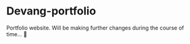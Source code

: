 # Devang-portfolio
Portfolio website. Will be making further changes during the course of time... 🙌
